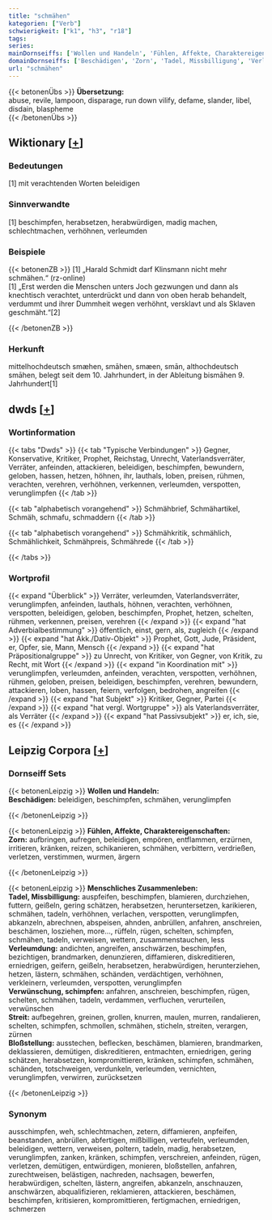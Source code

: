 ```yaml
---
title: "schmähen"
kategorien: ["Verb"]
schwierigkeit: ["k1", "h3", "r18"]
tags:
series:
mainDornseiffs: ['Wollen und Handeln', 'Fühlen, Affekte, Charaktereigenschaften', 'Menschliches Zusammenleben']
domainDornseiffs: ['Beschädigen', 'Zorn', 'Tadel, Missbilligung', 'Verleumdung', 'Verwünschung, schimpfen', 'Streit', 'Bloßstellung']
url: "schmähen"
---
```


{{< betonenÜbs >}}
**Übersetzung:**  
abuse, revile, lampoon, disparage, run down vilify, defame, slander, libel, disdain, blaspheme  
{{< /betonenÜbs >}}

## Wiktionary [[+](https://de.wiktionary.org/wiki/schmähen)]

### Bedeutungen
[1] mit verachtenden Worten beleidigen  

### Sinnverwandte
[1] beschimpfen, herabsetzen, herabwürdigen, madig machen, schlechtmachen, verhöhnen, verleumden  

### Beispiele
{{< betonenZB >}}
[1] „Harald Schmidt darf Klinsmann nicht mehr schmähen.“ (rz-online)  
[1] „Erst werden die Menschen unters Joch gezwungen und dann als knechtisch verachtet, unterdrückt und dann von oben herab behandelt, verdummt und ihrer Dummheit wegen verhöhnt, versklavt und als Sklaven geschmäht.“[2]  

{{< /betonenZB >}}
### Herkunft
mittelhochdeutsch smæhen, smāhen, smæen, smān, althochdeutsch smāhen, belegt seit dem 10. Jahrhundert, in der Ableitung bismāhen 9. Jahrhundert[1]  



## dwds [[+](https://www.dwds.de/wb/schmähen)]

### Wortinformation
{{< tabs "Dwds" >}}
{{< tab "Typische Verbindungen" >}}
Gegner, Konservative, Kritiker, Prophet, Reichstag, Unrecht, Vaterlandsverräter, Verräter, anfeinden, attackieren, beleidigen, beschimpfen, bewundern, geloben, hassen, hetzen, höhnen, ihr, lauthals, loben, preisen, rühmen, verachten, verehren, verhöhnen, verkennen, verleumden, verspotten, verunglimpfen
{{< /tab >}}

{{< tab "alphabetisch vorangehend" >}}
Schmähbrief, Schmähartikel, Schmäh, schmafu, schmaddern
{{< /tab >}}

{{< tab "alphabetisch vorangehend" >}}
Schmähkritik, schmählich, Schmählichkeit, Schmähpreis, Schmährede
{{< /tab >}}

{{< /tabs >}}

### Wortprofil
{{< expand "Überblick" >}} Verräter, verleumden, Vaterlandsverräter, verunglimpfen, anfeinden, lauthals, höhnen, verachten, verhöhnen, verspotten, beleidigen, geloben, beschimpfen, Prophet, hetzen, schelten, rühmen, verkennen, preisen, verehren {{< /expand >}}
{{< expand "hat Adverbialbestimmung" >}} öffentlich, einst, gern, als, zugleich {{< /expand >}}
{{< expand "hat Akk./Dativ-Objekt" >}} Prophet, Gott, Jude, Präsident, er, Opfer, sie, Mann, Mensch {{< /expand >}}
{{< expand "hat Präpositionalgruppe" >}} zu Unrecht, von Kritiker, von Gegner, von Kritik, zu Recht, mit Wort {{< /expand >}}
{{< expand "in Koordination mit" >}} verunglimpfen, verleumden, anfeinden, verachten, verspotten, verhöhnen, rühmen, geloben, preisen, beleidigen, beschimpfen, verehren, bewundern, attackieren, loben, hassen, feiern, verfolgen, bedrohen, angreifen {{< /expand >}}
{{< expand "hat Subjekt" >}} Kritiker, Gegner, Partei {{< /expand >}}
{{< expand "hat vergl. Wortgruppe" >}} als Vaterlandsverräter, als Verräter {{< /expand >}}
{{< expand "hat Passivsubjekt" >}} er, ich, sie, es {{< /expand >}}

## Leipzig Corpora [[+](https://corpora.uni-leipzig.de/en/res?word=schmähen&corpusId=deu_newscrawl-public_2018)]

### Dornseiff Sets
{{< betonenLeipzig >}}
**Wollen und Handeln:**  
**Beschädigen:** beleidigen, beschimpfen, schmähen, verunglimpfen  

{{< /betonenLeipzig >}}


{{< betonenLeipzig >}}
**Fühlen, Affekte, Charaktereigenschaften:**  
**Zorn:** aufbringen, aufregen, beleidigen, empören, entflammen, erzürnen, irritieren, kränken, reizen, schikanieren, schmähen, verbittern, verdrießen, verletzen, verstimmen, wurmen, ärgern  

{{< /betonenLeipzig >}}


{{< betonenLeipzig >}}
**Menschliches Zusammenleben:**  
**Tadel, Missbilligung:** auspfeifen, beschimpfen, blamieren, durchziehen, futtern, geißeln, gering schätzen, herabsetzen, heruntersetzen, karikieren, schmähen, tadeln, verhöhnen, verlachen, verspotten, verunglimpfen, abkanzeln, abrechnen, abspeisen, ahnden, anbrüllen, anfahren, anschreien, beschämen, losziehen, more..., rüffeln, rügen, schelten, schimpfen, schmähen, tadeln, verweisen, wettern, zusammenstauchen, less  
**Verleumdung:** andichten, angreifen, anschwärzen, beschimpfen, bezichtigen, brandmarken, denunzieren, diffamieren, diskreditieren, erniedrigen, geifern, geißeln, herabsetzen, herabwürdigen, herunterziehen, hetzen, lästern, schmähen, schänden, verdächtigen, verhöhnen, verkleinern, verleumden, verspotten, verunglimpfen  
**Verwünschung, schimpfen:** anfahren, anschreien, beschimpfen, rügen, schelten, schmähen, tadeln, verdammen, verfluchen, verurteilen, verwünschen  
**Streit:** aufbegehren, greinen, grollen, knurren, maulen, murren, randalieren, schelten, schimpfen, schmollen, schmähen, sticheln, streiten, verargen, zürnen  
**Bloßstellung:** ausstechen, beflecken, beschämen, blamieren, brandmarken, deklassieren, demütigen, diskreditieren, entmachten, erniedrigen, gering schätzen, herabsetzen, kompromittieren, kränken, schimpfen, schmähen, schänden, totschweigen, verdunkeln, verleumden, vernichten, verunglimpfen, verwirren, zurücksetzen  

{{< /betonenLeipzig >}}

### Synonym
ausschimpfen, weh, schlechtmachen, zetern, diffamieren, anpfeifen, beanstanden, anbrüllen, abfertigen, mißbilligen, verteufeln, verleumden, beleidigen, wettern, verweisen, poltern, tadeln, madig, herabsetzen, verunglimpfen, zanken, kränken, schimpfen, verschreien, anfeinden, rügen, verletzen, demütigen, entwürdigen, monieren, bloßstellen, anfahren, zurechtweisen, belästigen, nachreden, nachsagen, bewerfen, herabwürdigen, schelten, lästern, angreifen, abkanzeln, anschnauzen, anschwärzen, abqualifizieren, reklamieren, attackieren, beschämen, beschimpfen, kritisieren, kompromittieren, fertigmachen, erniedrigen, schmerzen

